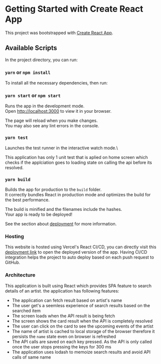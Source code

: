 # Getting Started with Create React App

This project was bootstrapped with [Create React App](https://github.com/facebook/create-react-app).

## Available Scripts

In the project directory, you can run:

### `yarn` or `npm install`

To install all the necessary dependencies, then run:

### `yarn start` or `npm start`

Runs the app in the development mode.\
Open [http://localhost:3000](http://localhost:3000) to view it in your browser.

The page will reload when you make changes.\
You may also see any lint errors in the console.

### `yarn test`

Launches the test runner in the interactive watch mode.\

This application has only 1 unit test that is aplied on home screen which checks if the applciation goes to loading state on calling the api before its resolved.

### `yarn build`

Builds the app for production to the `build` folder.\
It correctly bundles React in production mode and optimizes the build for the best performance.

The build is minified and the filenames include the hashes.\
Your app is ready to be deployed!

See the section about [deployment](https://facebook.github.io/create-react-app/docs/deployment) for more information.

### Hosting

This website is hosted using Vercel's React CI/CD, you can directly visit this [deployment link](https://search-optimizer.vercel.app/) to open the deployed version of the app.
Having CI/CD integration helps the project to auto deploy based on each push request to GitHub.

### Architecture

This application is built using React which provides SPA feature to search details of an artist. the application has following features:

- The application can fetch result based on artist's name
- The user get's a seemless experience of search results based on the searched item
- The screen loads when the API result is being fetch
- The screen shows the card result when the API is completely resolved
- The user can click on the card to see the upcoming events of the artist
- The name of artist is cached to local storage of the browser therefore it persists the `name` state even on browser is refreshed
- The API calls are saved on each key pressed. As the API is only called once the user stops pressing the keys for 300 ms
- The application uses lodash to memoize search results and avoid API calls of same name
